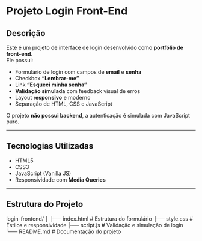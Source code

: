 # Projeto Login Front-End

## Descrição

Este é um projeto de interface de login desenvolvido como **portfólio de front-end**.  
Ele possui:

- Formulário de login com campos de **email** e **senha**  
- Checkbox **“Lembrar-me”**  
- Link **“Esqueci minha senha”**  
- **Validação simulada** com feedback visual de erros  
- Layout **responsivo** e moderno  
- Separação de HTML, CSS e JavaScript  

O projeto **não possui backend**, a autenticação é simulada com JavaScript puro.

---

## Tecnologias Utilizadas

- HTML5  
- CSS3  
- JavaScript (Vanilla JS)  
- Responsividade com **Media Queries**

---

## Estrutura do Projeto

login-frontend/
│
├── index.html # Estrutura do formulário
├── style.css # Estilos e responsividade
├── script.js # Validação e simulação de login
└── README.md # Documentação do projeto
